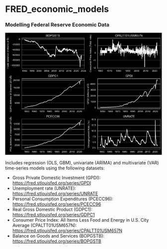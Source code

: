 # FRED_economic_models
### Modelling Federal Reserve Economic Data

![](Figures/raw_plots_2.png)

Includes regression (OLS, GBM), univariate (ARIMA) and multivariate (VAR) time-series models using the following datasets:

* Gross Private Domestic Investment (GPDI): https://fred.stlouisfed.org/series/GPDI
* Unemployment rate (UNRATE): https://fred.stlouisfed.org/series/UNRATE
* Personal Consumption Expenditures (PCECC96): https://fred.stlouisfed.org/series/PCECC96
* Real Gross Domestic Product (GDPC1): https://fred.stlouisfed.org/series/GDPC1
* Consumer Price Index: All Items Less Food and Energy in U.S. City Average (CPALTT01USM657N): https://fred.stlouisfed.org/series/CPALTT01USM657N
* Balance on Goods and Services (BOPGSTB): https://fred.stlouisfed.org/series/BOPGSTB
